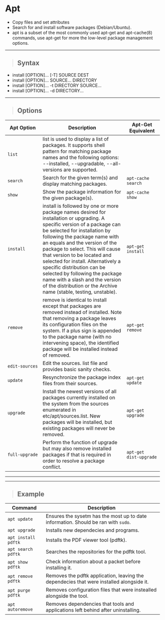 # Apt

- Copy files and set attributes
- Search for and install software packages (Debian/Ubuntu).
- apt is a subset of the most commonly used apt-get and apt-cache(8) commands, use apt-get for more the low-level package management options.

---

> ## **Syntax** 

- install [OPTION]... [-T] SOURCE DEST
- install [OPTION]... SOURCE... DIRECTORY
- install [OPTION]... -t DIRECTORY SOURCE...
- install [OPTION]... -d DIRECTORY...

---

> ## **Options** 


| **Apt Option**  | **Description**  | **Apt-Get Equivalent**  |
--------------|-------------------|--------------|
| `list` | list is used to display a list of packages. It supports shell pattern for matching package names and the following options: --installed, --upgradable, --all-versions are supported. |  |
|`search` |Search for the given term(s) and display matching packages. | `apt‑cache search` |
|`show` |Show the package information for the given package(s). |`apt-cache show` |
|`install` |  install is followed by one or more package names desired for installation or upgrading. A specific version of a package can be selected for installation by following the package name with an equals and the version of the package to select. This will cause that version to be located and selected for install. Alternatively a specific distribution can be selected by following the package name with a slash and the version of the distribution or the Archive name (stable, testing, unstable). | `apt-get install` |
|`remove` | remove is identical to install except that packages are removed instead of installed. Note that removing a package leaves its configuration files on the system. If a plus sign is appended to the package name (with no intervening space), the identified package will be installed instead of removed. | `apt-get remove` |
|`edit‑sources` | Edit the sources. list file and provides basic sanity checks. | |
|`update` | Resynchronize the package index files from their sources. | `apt-get update`  |
|`upgrade` | Install the newest versions of all packages currently installed on the system from the sources enumerated in etc/apt/sources.list. New packages will be installed, but existing packages will never be removed. | `apt-get upgrade` |
|`full‑upgrade` | Perform the function of upgrade but may also remove installed packages if that is required in order to resolve a package conflict. | `apt‑get dist‑upgrade` |

---
---

> ## **Example** 

| **Command**   | **Description**   |
| --------------|-------------------|
| `apt update` | Ensures the sysetm has the most up to date information. Should be ran with `sudo`. |
| `apt upgrade` | Installs new dependecies and programs. |
| `apt install pdftk` | Installs the PDF viewer tool (pdftk).  |
| `apt search pdftk` | Searches the repositories for the pdftk tool. |
| `apt show pdftk` | Check information about a packet before installing it. |
| `apt remove pdftk` | Removes the pdftk application, leaving the dependecies that were installed alongside it. |
| `apt purge pdftk` | Removes configuration files that were instealled alongside the tool. |
| `apt autoremove` | Removes dependencies that tools and applications left behind after uninstalling.  |

